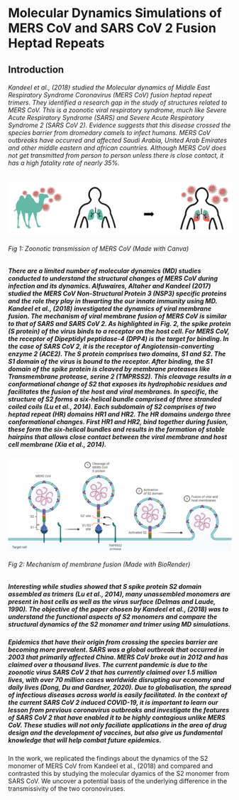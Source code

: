 # Molecular Dynamics Simulations of MERS CoV and SARS CoV 2 Fusion Heptad Repeats

## Introduction

###### Kandeel et al., (2018) studied the Molecular dynamics of Middle East Respiratory Syndrome Coronavirus (MERS CoV) fusion heptad repeat trimers. They identified a research gap in the study of structures related to MERS CoV. This is a zoonotic viral respiratory syndrome, much like Severe Acute Respiratory Syndrome (SARS) and Severe Acute Respiratory Syndrome 2 (SARS CoV 2). Evidence suggests that this disease crossed the species barrier from dromedary camels to infect humans. MERS CoV outbreaks have occurred and affected Saudi Arabia, United Arab Emirates and other middle eastern and african countries. Although MERS CoV does not get transmitted from person to person unless there is close contact, it has a high fatality rate of nearly 35%. 

![](/Images/transmission.png)
###### Fig 1: Zoonotic transmission of MERS CoV (Made with Canva)

##### There are a limited number of molecular dynamics (MD) studies conducted to understand the structural changes of MERS CoV during infection and its dynamics. Alfuwaires, Altaher and Kandeel (2017) studied the MERS CoV Non-Structural Protein 3 (NSP3) specific proteins and the role they play in thwarting the our innate immunity using MD. Kandeel et al., (2018) investigated the dynamics of viral membrane fusion. The mechanism of viral membrane fusion of MERS CoV is similar to that of SARS and SARS CoV 2. As highlighted in Fig. 2, the spike protein (S protein) of the virus binds to a receptor on the host cell.  For MERS CoV, the receptor of Dipeptidyl peptidase-4 (DPP4)  is the target for binding.  In the case of SARS CoV 2, it is the receptor of Angiotensin-converting enzyme 2 (ACE2). The S protein comprises two domains, S1 and S2. The S1 domain of the virus is bound to the receptor. After binding, the S1 domain of the spike protein is cleaved by membrane proteases like Transmembrane protease, serine 2 (TMPRSS2). This cleavage results in a conformational change of S2 that exposes its hydrophobic residues and facilitates the fusion of the host and viral membranes. In specific, the structure of S2 forms a six-helical bundle comprised of three stranded coiled coils (Lu et al., 2014). Each subdomain of S2 comprises of two heptad repeat (HR) domains HR1 and HR2. The HR domains undergo three conformational changes. First HR1 and HR2, bind together during fusion, these form the six-helical bundles and results in the formation of stable hairpins that allows close contact between the viral membrane and host cell membrane (Xia et al., 2014).

![](/Images/MERSCoVMechanism.png)
###### Fig 2: Mechanism of membrane fusion (Made with BioRender)

##### Interesting while studies showed that S spike protein S2 domain assembled as trimers (Lu et al., 2014), many unassembled monomers are present in host cells as well as the virus surface (Delmas and Laude, 1990). The objective of the paper chosen by Kandeel et al., (2018) was to understand the functional aspects of S2 monomers and compare the structural dynamics of the S2 monomer and trimer using MD simulations. 

##### Epidemics that have their origin from crossing the species barrier are becoming more prevalent. SARS was a global outbreak that occurred in 2003 that primarily affected China. MERS CoV broke out in 2012 and has claimed over a thousand lives. The current pandemic is due to the zoonotic virus SARS CoV 2 that has currently claimed over 1.5 million lives, with over 70 million cases worldwide disrupting our economy and daily lives (Dong, Du and Gardner, 2020). Due to globalisation, the spread of infectious diseases across world is easily facilitated. In the context of the current SARS CoV 2 induced COVID-19, it is important to learn our lesson from previous coronavirus outbreaks and investigate the features of SARS CoV 2 that have enabled it to be highly contagious unlike MERS CoV. These studies will not only faciliate applications in the area of drug design and the development of vaccines, but also give us fundamental knowledge that will help combat future epidemics. 
In the work, we replicated the findings about the dynamics of the S2 monomer of MERS CoV from Kandeel et al., (2018) and compared and contrasted this by studying the molecular dyamics of the S2 monomer from SARS CoV. We uncover a potential basis of the underlying difference in the transmissivity of the two coronoviruses. 



